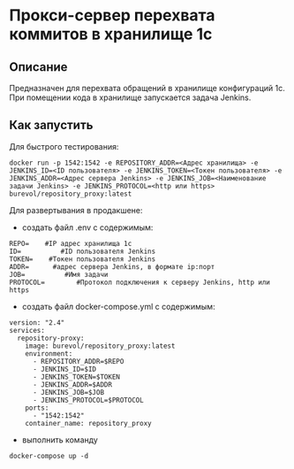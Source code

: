 Прокси-сервер перехвата коммитов в хранилище 1с
=============================================
Описание
---------------
Предназначен для перехвата обращений в хранилище конфигураций 1c. При помещении кода в хранилище запускается задача Jenkins.

Как запустить
---------------------

Для быстрого тестирования:
```
docker run -p 1542:1542 -e REPOSITORY_ADDR=<Адрес хранилища> -e JENKINS_ID=<ID пользователя> -e JENKINS_TOKEN=<Токен пользователя> -e JENKINS_ADDR=<Адрес сервера Jenkins> -e JENKINS_JOB=<Наименование задачи Jenkins> -e JENKINS_PROTOCOL=<http или https> burevol/repository_proxy:latest
```
Для развертывания в продакшене:
* создать файл .env с содержимым:
```
REPO=    #IP адрес хранилища 1с
ID=          #ID пользователя Jenkins
TOKEN=    #Токен пользователя Jenkins
ADDR=      #адрес сервера Jenkins, в формате ip:порт
JOB=          #Имя задачи
PROTOCOL=        #Протокол подключения к серверу Jenkins, http или https
```
* создать файл docker-compose.yml с содержимым:
```
version: "2.4" 
services:
  repository-proxy:
    image: burevol/repository_proxy:latest
    environment:
      - REPOSITORY_ADDR=$REPO
      - JENKINS_ID=$ID
      - JENKINS_TOKEN=$TOKEN
      - JENKINS_ADDR=$ADDR
      - JENKINS_JOB=$JOB 
      - JENKINS_PROTOCOL=$PROTOCOL
    ports:
      - "1542:1542"
    container_name: repository_proxy
```

* выполнить команду
```
docker-compose up -d
```




